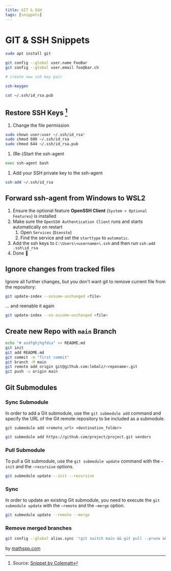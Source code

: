 ```yaml
---
title: GIT & SSH
tags: [snippets]
---
```


# GIT & SSH Snippets

```bash
sudo apt install git

git config --global user.name FooBar
git config --global user.email foo@bar.ch

# create new ssh key pair

ssh-keygen

cat ~/.ssh/id_rsa.pub
```

## Restore SSH Keys [^1]

1. Change the file permission

```bash
sudo chown user:user ~/.ssh/id_rsa*
sudo chmod 600 ~/.ssh/id_rsa
sudo chmod 644 ~/.ssh/id_rsa.pub
```

1. (Re-)Start the ssh-agent

```bash
exec ssh-agent bash
```

1. Add your SSH private key to the ssh-agent

```bash
ssh-add ~/.ssh/id_rsa
```

## Forward ssh-agent from Windows to WSL2

1. Ensure the optional feature __OpenSSH Client__ (`System > Optional Features`) is installed
2. Make sure the `OpenSSH Authentication Client` runs and starts automatically on restart
    1. Open `Services` (`Dienste`)
    2. Find the service and set the `starttype` to `automatic`.
3. Add the ssh keys to `C:\Users\<username>\.ssh` and then run `ssh-add .ssh\id_rsa`
4. Done 🥳

## Ignore changes from tracked files

Ignore all further changes, but you don't want git to remove current file from the repository:

```bash
git update-index --assume-unchanged <file>
```

... and reenable it again

```bash
git update-index --no-assume-unchanged <file>
```

## Create new Repo with `main` Branch

```bash
echo "# asdfghjhgfdsa" >> README.md
git init
git add README.md
git commit -m "first commit"
git branch -M main
git remote add origin git@github.com:lebalz/<reponame>.git
git push -u origin main
```

## Git Submodules

### Sync Submodule

In order to add a Git submodule, use the `git submodule add` command and specify the URL of the Git remote repository to be included as a submodule.

`git submodule add <remote_url> <destination_folder>`

```bash
git submodule add https://github.com/project/project.git vendors
```

### Pull Submodule

To pull a Git submodule, use the `git submodule update` command with the `–init` and the `–recursive` options.

```bash
git submodule update --init --recursive
```

### Sync

In order to update an existing Git submodule, you need to execute the `git submodule update` with the `–remote` and the `–merge` option.

```bash
git submodule update --remote --merge
```

### Remove merged branches

```bash
git config --global alias.sync '!git switch main && git pull --prune && git branch --format '\''%(refname:short) %(upstream:track)'\'' | awk '\''$2 == "[gone]" { print $1 }'\'' | xargs -r git branch -D'
```

by [mathspp.com](https://mathspp.com/blog/til/delete-merged-git-branches)

[^1]: Source: [Snippet by Colematt](https://gist.github.com/colematt/3645b50b20254a7c1a5a8608757626b2)
